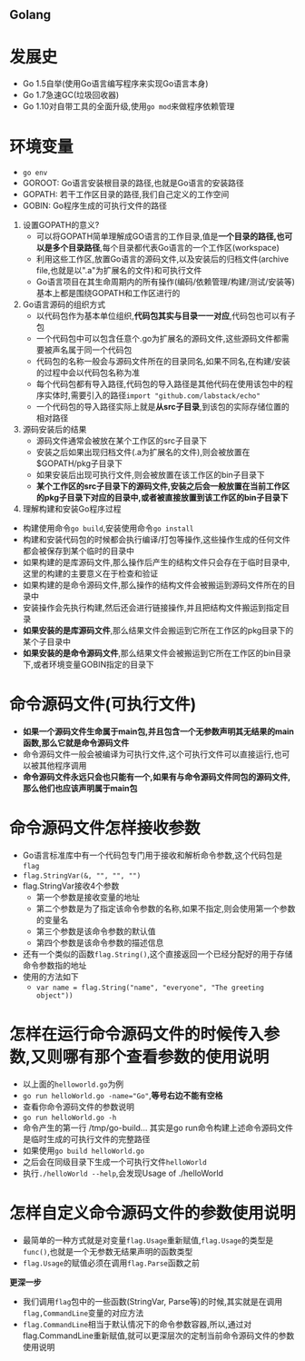 ## Golang

# 发展史
- Go 1.5自举(使用Go语言编写程序来实现Go语言本身)
- Go 1.7急速GC(垃圾回收器)
- Go 1.10对自带工具的全面升级,使用`go mod`来做程序依赖管理

# 环境变量
- `go env`
- GOROOT: Go语言安装根目录的路径,也就是Go语言的安装路径
- GOPATH: 若干工作区目录的路径,我们自己定义的工作空间
- GOBIN: Go程序生成的可执行文件的路径
1. 设置GOPATH的意义?
    - 可以将GOPATH简单理解成GO语言的工作目录,值是**一个目录的路径,也可以是多个目录路径**,每个目录都代表Go语言的一个工作区(workspace)
    - 利用这些工作区,放置Go语言的源码文件,以及安装后的归档文件(archive file,也就是以".a"为扩展名的文件)和可执行文件
    - Go语言项目在其生命周期内的所有操作(编码/依赖管理/构建/测试/安装等)基本上都是围绕GOPATH和工作区进行的
2. Go语言源码的组织方式
    - 以代码包作为基本单位组织,**代码包其实与目录一一对应**,代码包也可以有子包
    - 一个代码包中可以包含任意个.go为扩展名的源码文件,这些源码文件都需要被声名属于同一个代码包
    - 代码包的名称一般会与源码文件所在的目录同名,如果不同名,在构建/安装的过程中会以代码包名称为准
    - 每个代码包都有导入路径,代码包的导入路径是其他代码在使用该包中的程序实体时,需要引入的路径`import "github.com/labstack/echo"`
    - 一个代码包的导入路径实际上就是**从src子目录**,到该包的实际存储位置的相对路径
3. 源码安装后的结果
    - 源码文件通常会被放在某个工作区的src子目录下
    - 安装之后如果出现归档文件(.a为扩展名的文件),则会被放置在$GOPATH/pkg子目录下
    - 如果安装后出现可执行文件,则会被放置在该工作区的bin子目录下
    - **某个工作区的src子目录下的源码文件,安装之后会一般放置在当前工作区的pkg子目录下对应的目录中,或者被直接放置到该工作区的bin子目录下**
4. 理解构建和安装Go程序过程
- 构建使用命令`go build`,安装使用命令`go install`
- 构建和安装代码包的时候都会执行编译/打包等操作,这些操作生成的任何文件都会被保存到某个临时的目录中
- 如果构建的是库源码文件,那么操作后产生的结构文件只会存在于临时目录中,这里的构建的主要意义在于检查和验证
- 如果构建的是命令源码文件,那么操作的结构文件会被搬运到源码文件所在的目录中
- 安装操作会先执行构建,然后还会进行链接操作,并且把结构文件搬运到指定目录
- **如果安装的是库源码文件**,那么结果文件会搬运到它所在工作区的pkg目录下的某个子目录中
- **如果安装的是命令源码文件**,那么结果文件会被搬运到它所在工作区的bin目录下,或者环境变量GOBIN指定的目录下

# 命令源码文件(可执行文件)
- **如果一个源码文件生命属于main包,并且包含一个无参数声明其无结果的main函数,那么它就是命令源码文件**
- 命令源码文件一般会被编译为可执行文件,这个可执行文件可以直接运行,也可以被其他程序调用
- **命令源码文件永远只会也只能有一个,如果有与命令源码文件同包的源码文件,那么他们也应该声明属于main包**

# 命令源码文件怎样接收参数
- Go语言标准库中有一个代码包专门用于接收和解析命令参数,这个代码包是`flag`
- `flag.StringVar(&, "", "", "")`
- flag.StringVar接收4个参数
    - 第一个参数是接收变量的地址
    - 第二个参数是为了指定该命令参数的名称,如果不指定,则会使用第一个参数的变量名
    - 第三个参数是该命令参数的默认值
    - 第四个参数是该命令参数的描述信息
- 还有一个类似的函数`flag.String()`,这个直接返回一个已经分配好的用于存储命令参数指的地址
- 使用的方法如下
    - `var name = flag.String("name", "everyone", "The greeting object"))`

# 怎样在运行命令源码文件的时候传入参数,又则哪有那个查看参数的使用说明
- 以上面的`helloworld.go`为例
- `go run helloWorld.go -name="Go"`,**等号右边不能有空格**
- 查看你命令源码文件的参数说明
- `go run helloWorld.go -h`
- 命令产生的第一行 /tmp/go-build... 其实是go run命令构建上述命令源码文件是临时生成的可执行文件的完整路径
- 如果使用`go build helloWorld.go`
- 之后会在同级目录下生成一个可执行文件`helloWorld`
- 执行`./helloWorld --help`,会发现Usage of ./helloWorld

# 怎样自定义命令源码文件的参数使用说明
- 最简单的一种方式就是对变量`flag.Usage`重新赋值,`flag.Usage`的类型是`func()`,也就是一个无参数无结果声明的函数类型
- `flag.Usage`的赋值必须在调用`flag.Parse`函数之前

**更深一步**
- 我们调用`flag`包中的一些函数(StringVar, Parse等)的时候,其实就是在调用`flag,CommandLine`变量的对应方法
- `flag.CommandLine`相当于默认情况下的命令参数容器,所以,通过对flag.CommandLine重新赋值,就可以更深层次的定制当前命令源码文件的参数使用说明